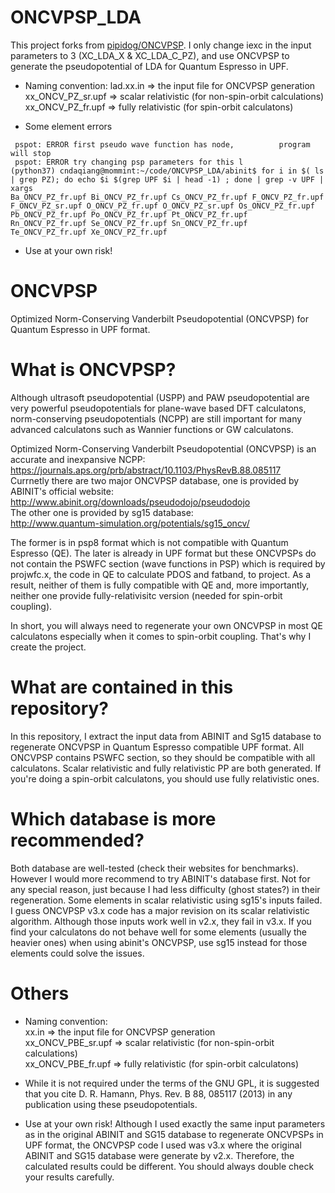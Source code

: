 # ONCVPSP_LDA
This project forks from [pipidog/ONCVPSP](https://github.com/pipidog/ONCVPSP).
I only change iexc in the input parameters to 3 (XC_LDA_X & XC_LDA_C_PZ), and use ONCVPSP to generate the pseudopotential of LDA for Quantum Espresso in UPF.

* Naming convention:
  lad.xx.in => the input file for ONCVPSP generation
  xx_ONCV_PZ_sr.upf => scalar relativistic (for non-spin-orbit calculations)
  xx_ONCV_PZ_fr.upf => fully relativistic (for spin-orbit calculatons)

* Some element errors
```
 pspot: ERROR first pseudo wave function has node,          program will stop
 pspot: ERROR try changing psp parameters for this l
(python37) cndaqiang@mommint:~/code/ONCVPSP_LDA/abinit$ for i in $( ls | grep PZ); do echo $i $(grep UPF $i | head -1) ; done | grep -v UPF | xargs
Ba_ONCV_PZ_fr.upf Bi_ONCV_PZ_fr.upf Cs_ONCV_PZ_fr.upf F_ONCV_PZ_fr.upf F_ONCV_PZ_sr.upf O_ONCV_PZ_fr.upf O_ONCV_PZ_sr.upf Os_ONCV_PZ_fr.upf Pb_ONCV_PZ_fr.upf Po_ONCV_PZ_fr.upf Pt_ONCV_PZ_fr.upf Rn_ONCV_PZ_fr.upf Se_ONCV_PZ_fr.upf Sn_ONCV_PZ_fr.upf Te_ONCV_PZ_fr.upf Xe_ONCV_PZ_fr.upf
``` 
* Use at your own risk!

# ONCVPSP
Optimized Norm-Conserving Vanderbilt Pseudopotential (ONCVPSP) for Quantum Espresso in UPF 
format. 

# What is ONCVPSP?
Although ultrasoft pseudopotential (USPP) and PAW pseudopotential are very powerful pseudopotentials for plane-wave based DFT calculatons, norm-conserving pseudopotentials (NCPP) are still important for many advanced calculatons such as Wannier functions or GW calculatons.   

Optimized Norm-Conserving Vanderbilt Pseudopotential (ONCVPSP) is an accurate and 
inexpansive NCPP:  
https://journals.aps.org/prb/abstract/10.1103/PhysRevB.88.085117   
Currnetly there are two major ONCVPSP database, one is provided by ABINIT's official 
website:  
http://www.abinit.org/downloads/pseudodojo/pseudodojo  
The other one is provided by sg15 database:  
http://www.quantum-simulation.org/potentials/sg15_oncv/

The former is in psp8 format which is not compatible with Quantum Espresso (QE). The later is already in UPF format but these ONCVPSPs do not contain the PSWFC section (wave functions in PSP) which is required by projwfc.x, the code in QE to calculate PDOS and fatband, to project. As a result, neither of them is fully compatible with QE and, more importantly, neither one provide fully-relativisitc version (needed for spin-orbit coupling). 

In short, you will always need to regenerate your own ONCVPSP in most QE calculatons especially when it comes to spin-orbit coupling. That's why I create the project. 

# What are contained in this repository?
In this repository, I extract the input data from ABINIT and Sg15 database to regenerate ONCVPSP in Quantum Espresso compatible UPF format. All ONCVPSP contains PSWFC section, so they should be compatible with all calculatons. Scalar relativistic and fully relativistic PP are both generated. If you're doing a spin-orbit calculatons, you should use fully relativistic ones. 

# Which database is more recommended?
Both database are well-tested (check their websites for benchmarks). However I would more recommend to try ABINIT's database first. Not for any special reason, just because I had less difficulty (ghost states?) in their regeneration. Some elements in scalar relativistic using sg15's inputs failed. I guess ONCVPSP v3.x code has a major revision on its scalar relativistic algorithm. Although those inputs work well in v2.x, they fail in v3.x. If you find your calculatons do not behave well for some elements (usually the heavier ones) when using abinit's ONCVPSP, use sg15 instead for those elements could solve the issues. 

# Others
* Naming convention:  
  xx.in => the input file for ONCVPSP generation  
  xx_ONCV_PBE_sr.upf => scalar relativistic (for non-spin-orbit calculations)   
  xx_ONCV_PBE_fr.upf => fully relativistic (for spin-orbit calculatons)

* While it is not required under the terms of the GNU GPL, it is suggested that you cite D. R. Hamann, Phys. Rev. B 88, 085117 (2013) in any publication using these pseudopotentials.
 
* Use at your own risk! Although I used exactly the same input parameters as in the original ABINIT and SG15 database to regenerate ONCVPSPs in UPF format, the ONCVPSP code I used was v3.x where the original ABINIT and SG15 database were generate by v2.x. Therefore, the calculated results could be different. You should always double check your results carefully.
